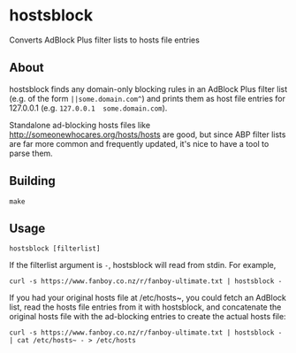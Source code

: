 hostsblock
==========

Converts AdBlock Plus filter lists to hosts file entries

About
-----

hostsblock finds any domain-only blocking rules in an AdBlock Plus filter list
(e.g. of the form `||some.domain.com^`) and prints them as host file entries
for 127.0.0.1 (e.g. `127.0.0.1	some.domain.com`).

Standalone ad-blocking hosts files like http://someonewhocares.org/hosts/hosts
are good, but since ABP filter lists are far more common and frequently updated,
it's nice to have a tool to parse them.

Building
--------

    make

Usage
-----

    hostsblock [filterlist]

If the filterlist argument is `-`, hostsblock will read from stdin. For example,

    curl -s https://www.fanboy.co.nz/r/fanboy-ultimate.txt | hostsblock -

If you had your original hosts file at /etc/hosts~, you could fetch an AdBlock
list, read the hosts file entries from it with hostsblock, and concatenate the
original hosts file with the ad-blocking entries to create the actual hosts
file:

    curl -s https://www.fanboy.co.nz/r/fanboy-ultimate.txt | hostsblock - | cat /etc/hosts~ - > /etc/hosts
